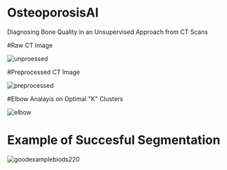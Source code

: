 # OsteoporosisAI

Diagnosing Bone Quality in an Unsupervised Approach from CT Scans

#Raw CT Image

![unproessed](https://user-images.githubusercontent.com/35357246/145663903-d585143c-6001-4e3c-95a0-31fbdfa5f6c5.png)

#Preprocessed CT Image

![preprocessed](https://user-images.githubusercontent.com/35357246/145663905-67d9a11e-6b62-4956-8714-a1a7ae1aad52.png)

#Elbow Analayis on Optimal "K" Clusters

![elbow](https://user-images.githubusercontent.com/35357246/145663932-ed45c9cc-adb6-4b04-b47f-96a905e10ae5.png)

# Example of Succesful Segmentation

![goodexamplebiods220](https://user-images.githubusercontent.com/35357246/145663942-9b362e9f-e66b-4963-a360-74958438467f.png)
